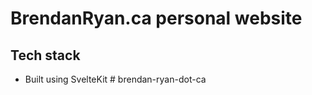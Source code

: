 # BrendanRyan.ca personal website

## Tech stack

- Built using SvelteKit
#   b r e n d a n - r y a n - d o t - c a  
 